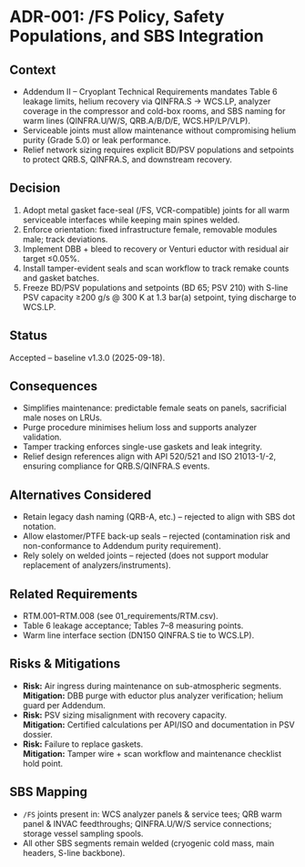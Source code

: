 # ADR-001: /FS Policy, Safety Populations, and SBS Integration

## Context
- Addendum II – Cryoplant Technical Requirements mandates Table 6 leakage limits, helium recovery via QINFRA.S → WCS.LP, analyzer coverage in the compressor and cold-box rooms, and SBS naming for warm lines (QINFRA.U/W/S, QRB.A/B/D/E, WCS.HP/LP/VLP).
- Serviceable joints must allow maintenance without compromising helium purity (Grade 5.0) or leak performance.
- Relief network sizing requires explicit BD/PSV populations and setpoints to protect QRB.S, QINFRA.S, and downstream recovery.

## Decision
1. Adopt metal gasket face-seal (/FS, VCR-compatible) joints for all warm serviceable interfaces while keeping main spines welded.
2. Enforce orientation: fixed infrastructure female, removable modules male; track deviations.
3. Implement DBB + bleed to recovery or Venturi eductor with residual air target ≤0.05%.
4. Install tamper-evident seals and scan workflow to track remake counts and gasket batches.
5. Freeze BD/PSV populations and setpoints (BD 65; PSV 210) with S-line PSV capacity ≥200 g/s @ 300 K at 1.3 bar(a) setpoint, tying discharge to WCS.LP.

## Status
Accepted – baseline v1.3.0 (2025-09-18).

## Consequences
- Simplifies maintenance: predictable female seats on panels, sacrificial male noses on LRUs.
- Purge procedure minimises helium loss and supports analyzer validation.
- Tamper tracking enforces single-use gaskets and leak integrity.
- Relief design references align with API 520/521 and ISO 21013-1/-2, ensuring compliance for QRB.S/QINFRA.S events.

## Alternatives Considered
- Retain legacy dash naming (QRB-A, etc.) – rejected to align with SBS dot notation.  
- Allow elastomer/PTFE back-up seals – rejected (contamination risk and non-conformance to Addendum purity requirement).  
- Rely solely on welded joints – rejected (does not support modular replacement of analyzers/instruments).

## Related Requirements
- RTM.001–RTM.008 (see 01_requirements/RTM.csv).  
- Table 6 leakage acceptance; Tables 7–8 measuring points.  
- Warm line interface section (DN150 QINFRA.S tie to WCS.LP).

## Risks & Mitigations
- **Risk:** Air ingress during maintenance on sub-atmospheric segments.  
  **Mitigation:** DBB purge with eductor plus analyzer verification; helium guard per Addendum.  
- **Risk:** PSV sizing misalignment with recovery capacity.  
  **Mitigation:** Certified calculations per API/ISO and documentation in PSV dossier.  
- **Risk:** Failure to replace gaskets.  
  **Mitigation:** Tamper wire + scan workflow and maintenance checklist hold point.

## SBS Mapping
- `/FS` joints present in: WCS analyzer panels & service tees; QRB warm panel & INVAC feedthroughs; QINFRA.U/W/S service connections; storage vessel sampling spools.
- All other SBS segments remain welded (cryogenic cold mass, main headers, S-line backbone).
